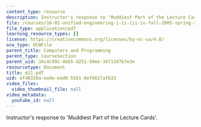 ```yaml
---
content_type: resource
description: Instructor's response to 'Muddiest Part of the Lecture Cards'.
file: /courses/16-01-unified-engineering-i-ii-iii-iv-fall-2005-spring-2006/ef48158aeedeeed055b18ef6617afb33_m11.pdf
file_type: application/pdf
learning_resource_types: []
license: https://creativecommons.org/licenses/by-nc-sa/4.0/
ocw_type: OCWFile
parent_title: Computers and Programming
parent_type: CourseSection
parent_uid: 34c4c991-4bb5-d251-50ee-34713d7b7e3e
resourcetype: Document
title: m11.pdf
uid: ef48158a-eede-eed0-55b1-8ef6617afb33
video_files:
  video_thumbnail_file: null
video_metadata:
  youtube_id: null
---
```

Instructor's response to 'Muddiest Part of the Lecture Cards'.